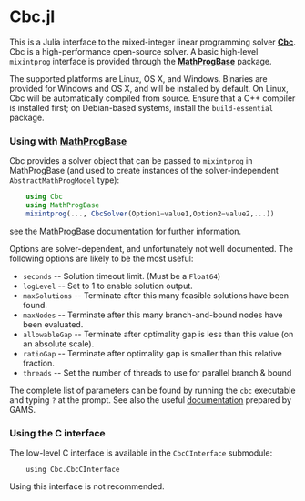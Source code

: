 Cbc.jl
=========

This is a Julia interface to the mixed-integer linear programming solver **[Cbc]**. Cbc is a high-performance open-source solver. A basic high-level ``mixintprog`` interface is provided through the **[MathProgBase]** package.

The supported platforms are Linux, OS X, and Windows. Binaries are provided for Windows and OS X, and will be installed by default. On Linux, Cbc will be automatically compiled from source. Ensure that a C++ compiler is installed first; on Debian-based systems, install the ``build-essential`` package.

[Cbc]: https://projects.coin-or.org/Cbc


### Using with **[MathProgBase]**


Cbc provides a solver object that can be passed to ``mixintprog`` in MathProgBase (and used to create instances of the solver-independent ``AbstractMathProgModel`` type):

```julia
    using Cbc
    using MathProgBase
    mixintprog(..., CbcSolver(Option1=value1,Option2=value2,...))
```

see the MathProgBase documentation for further information.

[MathProgBase]: https://github.com/JuliaOpt/MathProgBase.jl

Options are solver-dependent, and unfortunately not well documented.
The following options are likely to be the most useful:

* ``seconds`` -- Solution timeout limit. (Must be a ``Float64``)
* ``logLevel`` -- Set to 1 to enable solution output.
* ``maxSolutions`` -- Terminate after this many feasible solutions have been found.
* ``maxNodes`` -- Terminate after this many branch-and-bound nodes have been evaluated.
* ``allowableGap`` -- Terminate after optimality gap is less than this value (on an absolute scale).
* ``ratioGap`` -- Terminate after optimality gap is smaller than this relative fraction.
* ``threads`` -- Set the number of threads to use for parallel branch & bound

The complete list of parameters can be found by running the ``cbc`` executable and typing ``?`` at the prompt. See also the useful [documentation](http://www.gams.com/dd/docs/solvers/cbc.pdf) prepared by GAMS.

### Using the C interface

The low-level C interface is available in the ``CbcCInterface`` submodule:
```
    using Cbc.CbcCInterface
```

Using this interface is not recommended.

